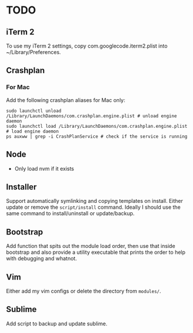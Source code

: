 # TODO

## iTerm 2

To use my iTerm 2 settings, copy com.googlecode.iterm2.plist into ~/Library/Preferences.

## Crashplan

### For Mac

Add the following crashplan aliases for Mac only:

    sudo launchctl unload /Library/LaunchDaemons/com.crashplan.engine.plist # unload engine daemon
    sudo launchctl load /Library/LaunchDaemons/com.crashplan.engine.plist # load engine daemon
    ps auxww | grep -i CrashPlanService # check if the service is running

## Node

* Only load nvm if it exists

## Installer

Support automatically symlinking and copying templates on install.  Either
update or remove the `script/install` command.  Ideally I should use the same
command to install/uninstall or update/backup.

## Bootstrap

Add function that spits out the module load order, then use that inside
bootstrap and also provide a utility executable that prints the order
to help with debugging and whatnot.

## Vim

Either add my vim configs or delete the directory from `modules/`.

## Sublime

Add script to backup and update sublime.
